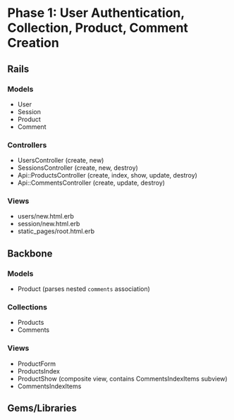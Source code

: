 # Phase 1: User Authentication, Collection, Product, Comment Creation

## Rails
### Models
* User
* Session
* Product
* Comment

### Controllers
* UsersController (create, new)
* SessionsController (create, new, destroy)
* Api::ProductsController (create, index, show, update, destroy)
* Api::CommentsController (create, update, destroy)

### Views
* users/new.html.erb
* session/new.html.erb
* static_pages/root.html.erb

## Backbone
### Models
* Product (parses nested `comments` association)

### Collections
* Products
* Comments

### Views
* ProductForm
* ProductsIndex
* ProductShow (composite view, contains CommentsIndexItems subview)
* CommentsIndexItems

## Gems/Libraries
